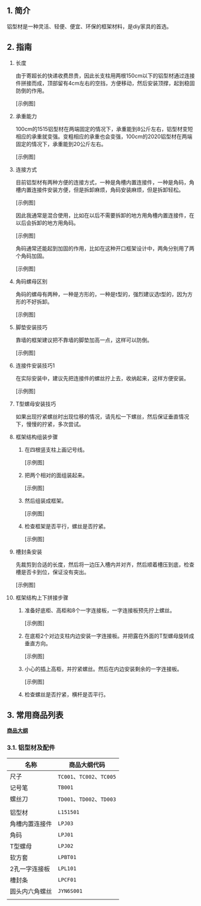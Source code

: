 ## 1. 简介

铝型材是一种灵活、轻便、便宜、环保的框架材料，是diy家具的首选。

## 2. 指南

1. 长度

	由于寄超长的快递收费昂贵，因此长支柱用两根150cm以下的铝型材通过连接件拼接而成，顶部留有4cm左右的空挡，方便移动，然后安装顶撑，起到稳固防倒的作用。

	[示例图]

2. 承重能力

	100cm的1515铝型材在两端固定的情况下，承重能到8公斤左右，铝型材变短相应的承重就变强。变粗相应的承重也会变强，100cm的2020铝型材在两端固定的情况下，承重能到20公斤左右。

	[示例图]

3. 连接方式

	目前铝型材有两种方便的连接方式，一种是角槽内置连接件，一种是角码，角槽内置连接件安装方便，但是拆卸麻烦，角码安装麻烦，但是拆卸轻松。

	[示例图]

	因此我通常是混合使用，比如在以后不需要拆卸的地方用角槽内置连接件，在以后会拆卸的地方用角码。

	[示例图]
	
	角码通常还能起到加固的作用，比如在这种开口框架设计中，两角分别用了两个角码加固。

	[示例图]

4. 角码螺母区别

	角码的螺母有两种，一种是方形的，一种是t型的，强烈建议选t型的，因为方形的不好拆卸。

	[示例图]

5. 脚垫安装技巧

	靠墙的框架建议把不靠墙的脚垫加高一点，这样可以防倒。

	[示例图]

6. 连接件安装技巧1

	在实际安装中，建议先把连接件的螺丝拧上去，收纳起来，这样方便安装。

	[示例图]

7. T型螺母安装技巧

	如果出现拧紧螺丝时出现位移的情况，请先松一下螺丝，然后保证垂直情况下，慢慢的拧紧，多次尝试。

8. 框架结构组装步骤
	1. 在四根竖支柱上画记号线。
	
		[示例图]
	
	2. 把两个相对的面组装起来。
	
		[示例图]
	
	3. 然后组装成框架。
	
		[示例图]
	
	4. 检查框架是否平行，螺丝是否拧紧。
	
		[示例图]

9. 槽封条安装

	先裁剪到合适的长度，然后将一边压入槽内并对齐，然后顺着槽压到底，检查槽是否卡到位，保证没有突出。

	[示例图]

10. 框架结构上下拼接步骤
	
	1. 准备好底柜、高柜和8个一字连接板，一字连接板预先拧上螺丝。
	
		[示例图]
	
	2. 在底柜2个对边支柱内边安装一字连接板。并把露在外面的T型螺母旋转成垂直方向。
	
		[示例图]
	
	3. 小心的插上高柜，并拧紧螺丝。然后在内边安装剩余的一字连接板。
	
		[示例图]

	4. 检查螺丝是否拧紧，横杆是否平行。

## 3. 常用商品列表

**[商品大纲](https://gitee.com/kukela/diy-furniture/tree/master/doc/商品大纲.md)**

### 3.1. 铝型材及配件
| 名称 | 商品大纲代码 |
| - | - |
| 尺子 | `TC001`、`TC002`、`TC005` |
| 记号笔 | `TB001` |
| 螺丝刀 | `TD001`、`TD002`、`TD003` |
| | |
| 铝型材 | `L151501` |
| 角槽内置连接件 | `LPJ03` |
| 角码 | `LPJ01` |
| T型螺母 | `LPJ02` |
| 软方套 | `LPBT01` |
| 2孔一字连接板 | `LPL101` |
| 槽封条 | `LPCF01` |
| 圆头内六角螺丝 | `JYN6S001` |
| | |